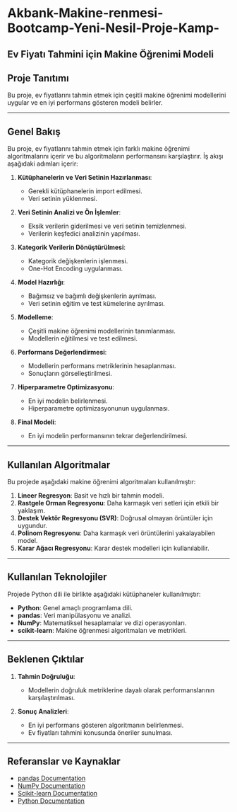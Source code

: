 # Akbank-Makine-renmesi-Bootcamp-Yeni-Nesil-Proje-Kamp-
## Ev Fiyatı Tahmini için Makine Öğrenimi Modeli

## Proje Tanıtımı
Bu proje, ev fiyatlarını tahmin etmek için çeşitli makine öğrenimi modellerini uygular ve en iyi performans gösteren modeli belirler.

---

## Genel Bakış
Bu proje, ev fiyatlarını tahmin etmek için farklı makine öğrenimi algoritmalarını içerir ve bu algoritmaların performansını karşılaştırır. İş akışı aşağıdaki adımları içerir:

1. **Kütüphanelerin ve Veri Setinin Hazırlanması**:
   - Gerekli kütüphanelerin import edilmesi.
   - Veri setinin yüklenmesi.

2. **Veri Setinin Analizi ve Ön İşlemler**:
   - Eksik verilerin giderilmesi ve veri setinin temizlenmesi.
   - Verilerin keşfedici analizinin yapılması.

3. **Kategorik Verilerin Dönüştürülmesi**:
   - Kategorik değişkenlerin işlenmesi.
   - One-Hot Encoding uygulanması.

4. **Model Hazırlığı**:
   - Bağımsız ve bağımlı değişkenlerin ayrılması.
   - Veri setinin eğitim ve test kümelerine ayrılması.

5. **Modelleme**:
   - Çeşitli makine öğrenimi modellerinin tanımlanması.
   - Modellerin eğitilmesi ve test edilmesi.

6. **Performans Değerlendirmesi**:
   - Modellerin performans metriklerinin hesaplanması.
   - Sonuçların görselleştirilmesi.

7. **Hiperparametre Optimizasyonu**:
   - En iyi modelin belirlenmesi.
   - Hiperparametre optimizasyonunun uygulanması.

8. **Final Modeli**:
   - En iyi modelin performansının tekrar değerlendirilmesi.

---

## Kullanılan Algoritmalar
Bu projede aşağıdaki makine öğrenimi algoritmaları kullanılmıştır:

1. **Lineer Regresyon**: Basit ve hızlı bir tahmin modeli.
2. **Rastgele Orman Regresyonu**: Daha karmaşık veri setleri için etkili bir yaklaşım.
3. **Destek Vektör Regresyonu (SVR)**: Doğrusal olmayan örüntüler için uygundur.
4. **Polinom Regresyonu**: Daha karmaşık veri örüntülerini yakalayabilen model.
5. **Karar Ağacı Regresyonu**: Karar destek modelleri için kullanılabilir.

---

## Kullanılan Teknolojiler
Projede Python dili ile birlikte aşağıdaki kütüphaneler kullanılmıştır:

- **Python**: Genel amaçlı programlama dili.
- **pandas**: Veri manipülasyonu ve analizi.
- **NumPy**: Matematiksel hesaplamalar ve dizi operasyonları.
- **scikit-learn**: Makine öğrenmesi algoritmaları ve metrikleri.

---

## Beklenen Çıktılar
1. **Tahmin Doğruluğu**:
   - Modellerin doğruluk metriklerine dayalı olarak performanslarının karşılaştırılması.
   
2. **Sonuç Analizleri**:
   - En iyi performans gösteren algoritmanın belirlenmesi.
   - Ev fiyatları tahmini konusunda öneriler sunulması.

---

## Referanslar ve Kaynaklar
- [pandas Documentation](https://pandas.pydata.org/docs/)
- [NumPy Documentation](https://numpy.org/doc/stable/)
- [Scikit-learn Documentation](https://scikit-learn.org/stable/)
- [Python Documentation](https://docs.python.org/3/)





